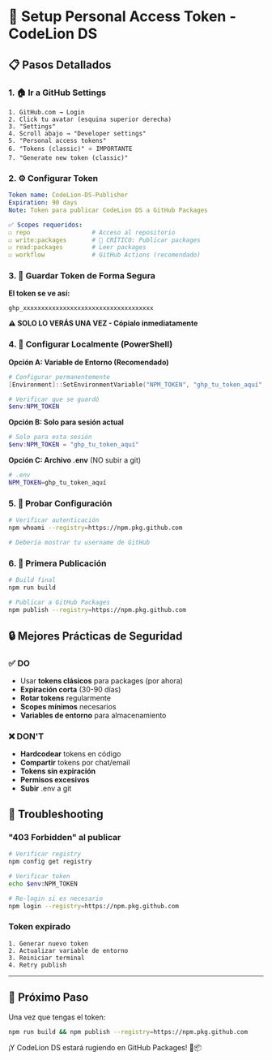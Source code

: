 # 🔑 Setup Personal Access Token - CodeLion DS

## 📋 Pasos Detallados

### 1. 🏠 Ir a GitHub Settings
```
1. GitHub.com → Login
2. Click tu avatar (esquina superior derecha)
3. "Settings"
4. Scroll abajo → "Developer settings"
5. "Personal access tokens"
6. "Tokens (classic)" ⭐ IMPORTANTE
7. "Generate new token (classic)"
```

### 2. ⚙️ Configurar Token
```yaml
Token name: CodeLion-DS-Publisher
Expiration: 90 days  
Note: Token para publicar CodeLion DS a GitHub Packages

✅ Scopes requeridos:
☑️ repo                 # Acceso al repositorio
☑️ write:packages       # 🔑 CRÍTICO: Publicar packages  
☑️ read:packages        # Leer packages
☑️ workflow             # GitHub Actions (recomendado)
```

### 3. 💾 Guardar Token de Forma Segura

**El token se ve así:**
```
ghp_xxxxxxxxxxxxxxxxxxxxxxxxxxxxxxxxxxxx
```

**⚠️ SOLO LO VERÁS UNA VEZ - Cópialo inmediatamente**

### 4. 🔧 Configurar Localmente (PowerShell)

**Opción A: Variable de Entorno (Recomendado)**
```powershell
# Configurar permanentemente
[Environment]::SetEnvironmentVariable("NPM_TOKEN", "ghp_tu_token_aquí", "User")

# Verificar que se guardó
$env:NPM_TOKEN
```

**Opción B: Solo para sesión actual**
```powershell
# Solo para esta sesión
$env:NPM_TOKEN = "ghp_tu_token_aquí"
```

**Opción C: Archivo .env** (NO subir a git)
```bash
# .env
NPM_TOKEN=ghp_tu_token_aquí
```

### 5. 🧪 Probar Configuración

```bash
# Verificar autenticación
npm whoami --registry=https://npm.pkg.github.com

# Debería mostrar tu username de GitHub
```

### 6. 🚀 Primera Publicación

```bash
# Build final
npm run build

# Publicar a GitHub Packages
npm publish --registry=https://npm.pkg.github.com
```

## 🔒 Mejores Prácticas de Seguridad

### ✅ DO
- Usar **tokens clásicos** para packages (por ahora)
- **Expiración corta** (30-90 días)
- **Rotar tokens** regularmente
- **Scopes mínimos** necesarios
- **Variables de entorno** para almacenamiento

### ❌ DON'T
- **Hardcodear** tokens en código
- **Compartir** tokens por chat/email
- **Tokens sin expiración**
- **Permisos excesivos**
- **Subir** .env a git

## 🚨 Troubleshooting

### "403 Forbidden" al publicar
```bash
# Verificar registry
npm config get registry

# Verificar token
echo $env:NPM_TOKEN

# Re-login si es necesario
npm login --registry=https://npm.pkg.github.com
```

### Token expirado
```
1. Generar nuevo token
2. Actualizar variable de entorno  
3. Reiniciar terminal
4. Retry publish
```

---

## 🎯 Próximo Paso

Una vez que tengas el token:
```bash
npm run build && npm publish --registry=https://npm.pkg.github.com
```

¡Y CodeLion DS estará rugiendo en GitHub Packages! 🦁📦
